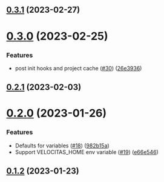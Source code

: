 ## [0.3.1](https://github.com/eclipse-velocitas/cli/compare/v0.3.0...v0.3.1) (2023-02-27)



# [0.3.0](https://github.com/eclipse-velocitas/cli/compare/v0.2.1...v0.3.0) (2023-02-25)


### Features

* post init hooks and project cache ([#30](https://github.com/eclipse-velocitas/cli/issues/30)) ([26e3936](https://github.com/eclipse-velocitas/cli/commit/26e3936c996c9b8d9d792e29fe501958897d6b85))



## [0.2.1](https://github.com/eclipse-velocitas/cli/compare/v0.2.0...v0.2.1) (2023-02-03)



# [0.2.0](https://github.com/eclipse-velocitas/cli/compare/v0.1.2...v0.2.0) (2023-01-26)


### Features

* Defaults for variables ([#18](https://github.com/eclipse-velocitas/cli/issues/18)) ([982b15a](https://github.com/eclipse-velocitas/cli/commit/982b15a18a6893e9079a9d5710add635324725af))
* Support VELOCITAS_HOME env variable ([#19](https://github.com/eclipse-velocitas/cli/issues/19)) ([e66e546](https://github.com/eclipse-velocitas/cli/commit/e66e546926599f50f959be43f0d44d2990a2d7ac))



## [0.1.2](https://github.com/eclipse-velocitas/cli/compare/v0.1.1...v0.1.2) (2023-01-23)
